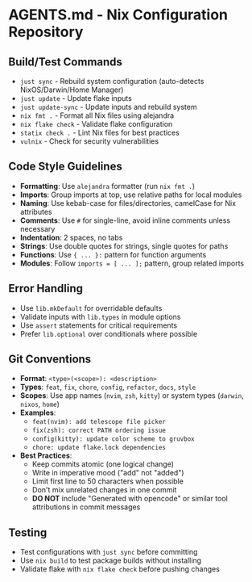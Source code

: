 # AGENTS.md - Nix Configuration Repository

## Build/Test Commands
- `just sync` - Rebuild system configuration (auto-detects NixOS/Darwin/Home Manager)
- `just update` - Update flake inputs
- `just update-sync` - Update inputs and rebuild system
- `nix fmt .` - Format all Nix files using alejandra
- `nix flake check` - Validate flake configuration
- `statix check .` - Lint Nix files for best practices
- `vulnix` - Check for security vulnerabilities

## Code Style Guidelines
- **Formatting**: Use `alejandra` formatter (run `nix fmt .`)
- **Imports**: Group imports at top, use relative paths for local modules
- **Naming**: Use kebab-case for files/directories, camelCase for Nix attributes
- **Comments**: Use `#` for single-line, avoid inline comments unless necessary
- **Indentation**: 2 spaces, no tabs
- **Strings**: Use double quotes for strings, single quotes for paths
- **Functions**: Use `{ ... }:` pattern for function arguments
- **Modules**: Follow `imports = [ ... ];` pattern, group related imports

## Error Handling
- Use `lib.mkDefault` for overridable defaults
- Validate inputs with `lib.types` in module options
- Use `assert` statements for critical requirements
- Prefer `lib.optional` over conditionals where possible

## Git Conventions
- **Format**: `<type>(<scope>): <description>`
- **Types**: `feat`, `fix`, `chore`, `config`, `refactor`, `docs`, `style`
- **Scopes**: Use app names (`nvim`, `zsh`, `kitty`) or system types (`darwin`, `nixos`, `home`)
- **Examples**:
  - `feat(nvim): add telescope file picker`
  - `fix(zsh): correct PATH ordering issue`
  - `config(kitty): update color scheme to gruvbox`
  - `chore: update flake.lock dependencies`
- **Best Practices**:
  - Keep commits atomic (one logical change)
  - Write in imperative mood ("add" not "added")
  - Limit first line to 50 characters when possible
  - Don't mix unrelated changes in one commit
  - **DO NOT** include "Generated with opencode" or similar tool attributions in commit messages

## Testing
- Test configurations with `just sync` before committing
- Use `nix build` to test package builds without installing
- Validate flake with `nix flake check` before pushing changes